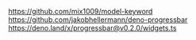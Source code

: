 https://github.com/mix1009/model-keyword
https://github.com/jakobhellermann/deno-progressbar
https://deno.land/x/progressbar@v0.2.0/widgets.ts
